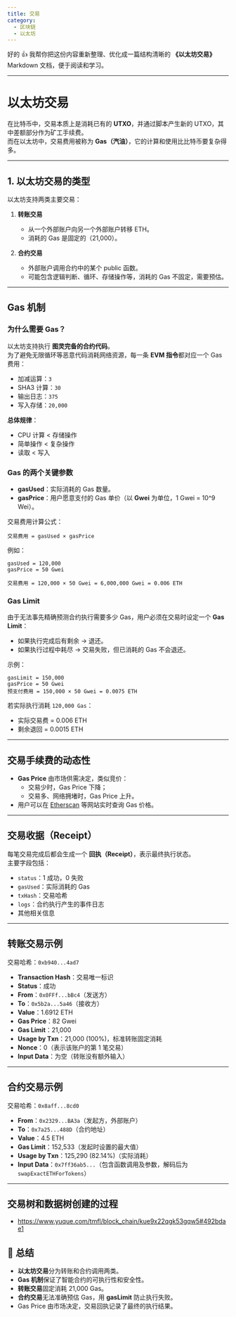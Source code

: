 ```yaml
---
title: 交易
category:
  - 区块链
  - 以太坊
---
```


好的 👍 我帮你把这份内容重新整理、优化成一篇结构清晰的 **《以太坊交易》** Markdown 文档，便于阅读和学习。

---

# 以太坊交易

在比特币中，交易本质上是消耗已有的 **UTXO**，并通过脚本产生新的 UTXO，其中差额部分作为矿工手续费。  
而在以太坊中，交易费用被称为 **Gas（汽油）**，它的计算和使用比比特币要复杂得多。

---

## 1. 以太坊交易的类型
以太坊支持两类主要交易：

1. **转账交易**  
   - 从一个外部账户向另一个外部账户转移 ETH。  
   - 消耗的 Gas 是固定的（21,000）。  

2. **合约交易**  
   - 外部账户调用合约中的某个 public 函数。  
   - 可能包含逻辑判断、循环、存储操作等，消耗的 Gas 不固定，需要预估。  

---

## Gas 机制

### 为什么需要 Gas？
以太坊支持执行 **图灵完备的合约代码**。  
为了避免无限循环等恶意代码消耗网络资源，每一条 **EVM 指令**都对应一个 Gas 费用：  
- 加减运算：`3`  
- SHA3 计算：`30`  
- 输出日志：`375`  
- 写入存储：`20,000`  

**总体规律**：  
- CPU 计算 < 存储操作  
- 简单操作 < 复杂操作  
- 读取 < 写入  

### Gas 的两个关键参数
- **gasUsed**：实际消耗的 Gas 数量。  
- **gasPrice**：用户愿意支付的 Gas 单价（以 **Gwei** 为单位，1 Gwei = 10^9 Wei）。  

交易费用计算公式：  

```
交易费用 = gasUsed × gasPrice

```

例如：

```
gasUsed = 120,000
gasPrice = 50 Gwei

交易费用 = 120,000 × 50 Gwei = 6,000,000 Gwei = 0.006 ETH
```

### Gas Limit
由于无法事先精确预测合约执行需要多少 Gas，用户必须在交易时设定一个 **Gas Limit**：  
- 如果执行完成后有剩余 → 退还。  
- 如果执行过程中耗尽 → 交易失败，但已消耗的 Gas 不会退还。  

示例：  

```
gasLimit = 150,000
gasPrice = 50 Gwei
预支付费用 = 150,000 × 50 Gwei = 0.0075 ETH
```

若实际执行消耗 `120,000 Gas`：  
- 实际交易费 = 0.006 ETH  
- 剩余退回 = 0.0015 ETH  

---

## 交易手续费的动态性
- **Gas Price** 由市场供需决定，类似竞价：  
  - 交易少时，Gas Price 下降；  
  - 交易多、网络拥堵时，Gas Price 上升。  
- 用户可以在 [Etherscan](https://etherscan.io/gastracker) 等网站实时查询 Gas 价格。  

---

## 交易收据（Receipt）
每笔交易完成后都会生成一个 **回执（Receipt）**，表示最终执行状态。  
主要字段包括：  
- `status`：1 成功，0 失败  
- `gasUsed`：实际消耗的 Gas  
- `txHash`：交易哈希  
- `logs`：合约执行产生的事件日志  
- 其他相关信息  

---

## 转账交易示例
交易哈希：`0xb940...4ad7`

- **Transaction Hash**：交易唯一标识  
- **Status**：成功  
- **From**：`0x0FFf...bBc4`（发送方）  
- **To**：`0x5b2a...5a46`（接收方）  
- **Value**：1.6912 ETH  
- **Gas Price**：82 Gwei  
- **Gas Limit**：21,000  
- **Usage by Txn**：21,000 (100%)，标准转账固定消耗  
- **Nonce**：0（表示该账户的第 1 笔交易）  
- **Input Data**：为空（转账没有额外输入）  

---

## 合约交易示例
交易哈希：`0x8aff...8cd0`

- **From**：`0x2329...BA3a`（发起方，外部账户）  
- **To**：`0x7a25...488D`（合约地址）  
- **Value**：4.5 ETH  
- **Gas Limit**：152,533（发起时设置的最大值）  
- **Usage by Txn**：125,290 (82.14%)（实际消耗）  
- **Input Data**：`0x7ff36ab5...`（包含函数调用及参数，解码后为 `swapExactETHForTokens`）  

---

## 交易树和数据树创建的过程

- https://www.yuque.com/tmfl/block_chain/kue9x22qgk53gqw5#492bdae1

## 📌 总结
- **以太坊交易**分为转账和合约调用两类。  
- **Gas 机制**保证了智能合约的可执行性和安全性。  
- **转账交易**固定消耗 21,000 Gas。  
- **合约交易**无法准确预估 Gas，用 **gasLimit** 防止执行失败。  
- Gas Price 由市场决定，交易回执记录了最终的执行结果。  


